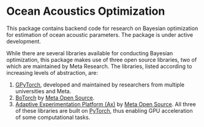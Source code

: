 # Ocean Acoustics Optimization

This package contains backend code for research on Bayesian optimization for estimation of ocean acoustic parameters.
The package is under active development.

While there are several libraries available for conducting Bayesian optimization, this package makes use of three open source libraries, two of which are maintained by Meta Research.
The libraries, listed according to increasing levels of abstraction, are:
1. [GPyTorch](https://gpytorch.ai), developed and maintained by researchers from multiple universities and Meta.
2. [BoTorch](https://botorch.org) by [Meta Open Source](https://code.facebook.com/projects/).
3. [Adaptive Experimentation Platform (Ax)](https://ax.dev) by [Meta Open Source](https://code.facebook.com/projects/).
All three of these libraries are built on [PyTorch](https://pytorch.org), thus enabling GPU acceleration of some computational tasks.
